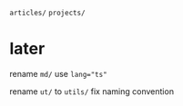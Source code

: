 `articles/`
`projects/`

# later

rename `md/` use `lang="ts"`

rename `ut/` to `utils/`
fix naming convention
